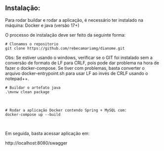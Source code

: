 ## Instalação:

Para rodar buildar e rodar a aplicação, é necessário ter instalado na máquina: Docker e java (versão 17+) <p>

O processo de instalação deve ser feito da seguinte forma:  <p>

```shell
# Clonamos o repositorio
git clone https://github.com/rebecamariamg/dianome.git
```
Obs: Se estiver usando o windows, verificar se o GIT foi instalado sem a conversão de formato de LF para CRLF, pois pode dar problema na hora de fazer o docker-compose. Se tiver com problemas, basta converter o arquivo docker-entrypoint.sh para usar LF ao invés de CRLF usando o notepad++.
<br>

```shell
# Buildar o artefato java
.\mvnw clean package
```
<br>

```shell
# Rodar a aplicação Docker contendo Spring + MySQL com: 
docker-compose up --build
```
<br>

Em seguida, basta acessar aplicação em:

http://localhost:8080/swagger
